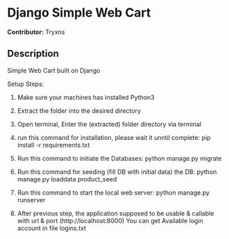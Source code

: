 # Django Simple Web Cart
**Contributor:** Tryxns

## Description
Simple Web Cart built on Django

Setup Steps:
1. Make sure your machines has installed Python3
2. Extract the folder into the desired directory
3. Open terminal, Enter the (extracted) folder directory via terminal
4. run this command for installation, please wait it unntil complete:
	pip install -r requirements.txt

5. Run this command to initiate the Databases:
	python manage.py migrate
	
6. Run this command for seeding (fill DB with initial data) the DB:
	python manage.py loaddata product_seed

7. Run this command to start the local web server:
	python manage.py runserver
	
8. After previous step, the application supposed to be usable & callable with url & port (http://localhost:8000)
You can get Available login account in file logins.txt

